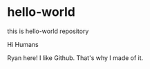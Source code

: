 # hello-world
this is hello-world repository

Hi Humans

Ryan here! I like Github. That's why I made of it. 
